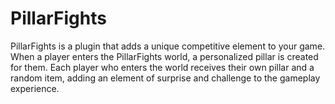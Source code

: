 # PillarFights
PillarFights is a plugin that adds a unique competitive element to your game. When a player enters the PillarFights world, a personalized pillar is created for them. Each player who enters the world receives their own pillar and a random item, adding an element of surprise and challenge to the gameplay experience.
